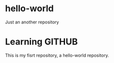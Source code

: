 # hello-world
Just an another repository

# Learning GITHUB
This is my fisrt repository, a hello-world repository. 

